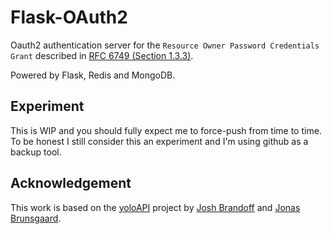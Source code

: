 # Flask-OAuth2
Oauth2 authentication server for the `Resource Owner Password Credentials
Grant` described in [RFC 6749 (Section 1.3.3)][1].

Powered by Flask, Redis and MongoDB.

## Experiment
This is WIP and you should fully expect me to force-push from time to time. To
be honest I still consider this an experiment and I'm using github as a backup
tool. 

## Acknowledgement
This work is based on the [yoloAPI][2] project by [Josh Brandoff][3] and [Jonas Brunsgaard][4].

[1]: http://tools.ietf.org/html/rfc6749#section-1.3.3
[2]: https://github.com/brunsgaard/yoloAPI
[3]: https://github.com/EmergentBehavior
[4]: https://github.com/brunsgaard
